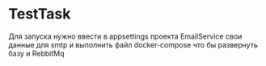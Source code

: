 # TestTask
Для запуска нужно ввести в appsettings проекта EmailService свои данные для smtp и выполнить файл docker-compose что бы развернуть базу и RebbitMq
